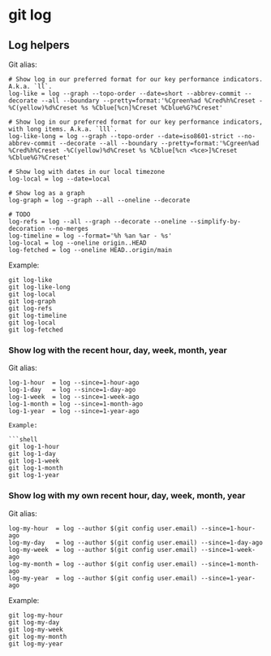 # git log

## Log helpers

Git alias:

```git
# Show log in our preferred format for our key performance indicators. A.k.a. `ll`.
log-like = log --graph --topo-order --date=short --abbrev-commit --decorate --all --boundary --pretty=format:'%Cgreen%ad %Cred%h%Creset -%C(yellow)%d%Creset %s %Cblue[%cn]%Creset %Cblue%G?%Creset'

# Show log in our preferred format for our key performance indicators, with long items. A.k.a. `lll`.
log-like-long = log --graph --topo-order --date=iso8601-strict --no-abbrev-commit --decorate --all --boundary --pretty=format:'%Cgreen%ad %Cred%h%Creset -%C(yellow)%d%Creset %s %Cblue[%cn <%ce>]%Creset %Cblue%G?%Creset'

# Show log with dates in our local timezone
log-local = log --date=local

# Show log as a graph
log-graph = log --graph --all --oneline --decorate

# TODO
log-refs = log --all --graph --decorate --oneline --simplify-by-decoration --no-merges
log-timeline = log --format='%h %an %ar - %s'
log-local = log --oneline origin..HEAD
log-fetched = log --oneline HEAD..origin/main
```

Example:

```shell
git log-like
git log-like-long
git log-local
git log-graph
git log-refs
git log-timeline
git log-local
git log-fetched
```


### Show log with the recent hour, day, week, month, year

Git alias:

```git
log-1-hour  = log --since=1-hour-ago
log-1-day   = log --since=1-day-ago
log-1-week  = log --since=1-week-ago
log-1-month = log --since=1-month-ago
log-1-year  = log --since=1-year-ago

Example:

```shell
git log-1-hour
git log-1-day
git log-1-week
git log-1-month
git log-1-year
```

### Show log with my own recent hour, day, week, month, year

Git alias:

```git
log-my-hour  = log --author $(git config user.email) --since=1-hour-ago
log-my-day   = log --author $(git config user.email) --since=1-day-ago
log-my-week  = log --author $(git config user.email) --since=1-week-ago
log-my-month = log --author $(git config user.email) --since=1-month-ago
log-my-year  = log --author $(git config user.email) --since=1-year-ago
```

Example:

```shell
git log-my-hour
git log-my-day
git log-my-week
git log-my-month
git log-my-year
```

